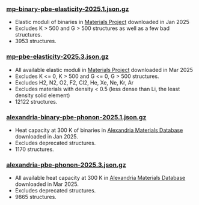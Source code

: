### [mp-binary-pbe-elasticity-2025.1.json.gz](mp-binary-pbe-elasticity-2025.1.json.gz)
- Elastic moduli of binaries in [Materials Project] downloaded in Jan 2025
- Excludes K > 500 and G > 500 structures as well as a few bad structures.
- 3953 structures.

### [mp-pbe-elasticity-2025.3.json.gz](mp-pbe-elasticity-2025.3.json.gz)
- All available elastic moduli in [Materials Project] downloaded in Mar 2025
- Excludes K <= 0, K > 500 and G <= 0, G > 500 structures.
- Excludes H2, N2, O2, F2, Cl2, He, Xe, Ne, Kr, Ar
- Excludes materials with density < 0.5 (less dense than Li, the least density solid element)
- 12122 structures.

### [alexandria-binary-pbe-phonon-2025.1.json.gz](alexandria-binary-pbe-phonon-2025.1.json.gz)
- Heat capacity at 300 K of binaries in [Alexandria Materials Database] downloaded in Jan 2025.
- Excludes deprecated structures.
- 1170 structures.
  
### [alexandria-pbe-phonon-2025.3.json.gz](alexandria-pbe-phonon-2025.3.json.gz)
- All available heat capacity at 300 K in [Alexandria Materials Database] downloaded in Mar 2025.
- Excludes deprecated structures.
- 9865 structures.

[Materials Project]: http://materialsproject.org
[Alexandria Materials Database]: https://alexandria.icams.rub.de
